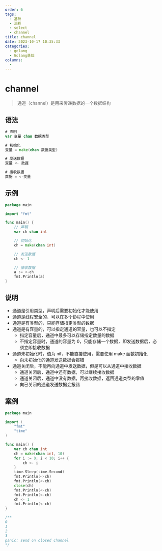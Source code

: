 ```yaml
---
order: 6
tags:
  - 基础
  - 流程
  - select
  - channel
title: channel
date: 2023-10-17 10:35:33
categories:
  - golang
  - Golang基础
columns:
  -
---
```


# channel

> 通道（channel）是用来传递数据的一个数据结构

## 语法

```go
# 声明
var 变量 chan 数据类型

# 初始化
变量 = make(chan 数据类型)

# 发送数据
变量 <- 数据

# 接收数据
数据 = <-变量
```

## 示例

```go
package main

import "fmt"

func main() {
    // 声明
    var ch chan int

    // 初始化
    ch = make(chan int)

    // 发送数据
    ch <- 1

    // 接收数据
    a := <-ch
    fmt.Println(a)
}
```

## 说明

- 通道是引用类型，声明后需要初始化才能使用
- 通道是线程安全的，可以在多个协程中使用
- 通道是有类型的，只能存储指定类型的数据
- 通道是有容量的，可以指定通道的容量，也可以不指定
  - 指定容量后，通道中最多可以存储指定数量的数据
  - 不指定容量时，通道的容量为 0，只能存储一个数据，即发送数据后，必须立即接收数据
- 通道未初始化时，值为 nil，不能直接使用，需要使用 make 函数初始化
  - 向未初始化的通道发送数据会报错
- 通道关闭后，不能再向通道中发送数据，但是可以从通道中接收数据
  - 通道关闭后，通道中还有数据，可以继续接收数据
  - 通道关闭后，通道中没有数据，再接收数据，返回通道类型的零值
  - 向已关闭的通道发送数据会报错

## 案例

```go
package main

import (
	"fmt"
	"time"
)

func main() {
	var ch chan int
	ch = make(chan int, 10)
	for i := 0; i < 10; i++ {
		ch <- i
	}
	time.Sleep(time.Second)
	fmt.Println(<-ch)
	fmt.Println(<-ch)
	close(ch)
	fmt.Println(<-ch)
	fmt.Println(<-ch)
	ch <- 1
	fmt.Println(<-ch)
}

/**
0
1
2
3
panic: send on closed channel
*/
```
